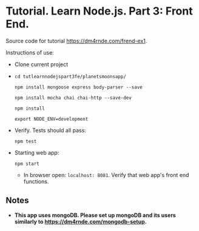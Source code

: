 
# Tutorial. Learn Node.js. Part 3: Front End.

Source code for tutorial https://dm4rnde.com/frend-ex1.


Instructions of use:

- Clone current project

- 	`cd tutlearnnodejspart3fe/planetsmoonsapp/`	
	
	`npm install mongoose express body-parser --save`
	
	`npm install mocha chai chai-http --save-dev`
	
	`npm install`
	
	`export NODE_ENV=development`

- Verify. Tests should all pass:

	`npm test`

- Starting web app:

	`npm start`
	
	- In browser open: `localhost: 8081`. Verify that web app's front end functions.
	
	
## Notes

- **This app uses mongoDB. Please set up mongoDB and its users 
similarly to https://dm4rnde.com/mongodb-setup.**
   